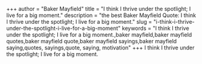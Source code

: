 +++
author = "Baker Mayfield"
title = "I think I thrive under the spotlight; I live for a big moment."
description = "the best Baker Mayfield Quote: I think I thrive under the spotlight; I live for a big moment."
slug = "i-think-i-thrive-under-the-spotlight-i-live-for-a-big-moment"
keywords = "I think I thrive under the spotlight; I live for a big moment.,baker mayfield,baker mayfield quotes,baker mayfield quote,baker mayfield sayings,baker mayfield saying,quotes, sayings,quote, saying, motivation"
+++
I think I thrive under the spotlight; I live for a big moment.
